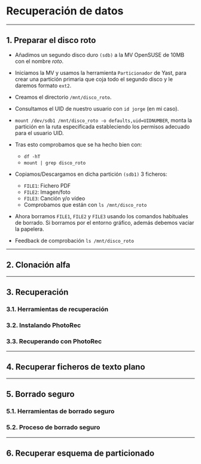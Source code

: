 
# Recuperación de datos

---

## 1. Preparar el disco roto

* Añadimos un segundo disco duro `(sdb)` a la MV OpenSUSE de 10MB con el nombre *roto*.

* Iniciamos la MV y usamos la herramienta `Particionador` de Yast, para crear una partición primaria que coja todo el segundo disco y le daremos formato `ext2`.

* Creamos el directorio `/mnt/disco_roto`.

* Consultamos el UID de nuestro usuario con `id jorge` (en mi caso).
* `mount /dev/sdb1 /mnt/disco_roto -o defaults,uid=UIDNUMBER`, monta la partición en la ruta especificada estableciendo los permisos adecuado para el usuario UID.

* Tras esto comprobamos que se ha hecho bien con:
  * `df -hT`
  * `mount | grep disco_roto`

* Copiamos/Descargamos en dicha partición `(sdb1)` 3 ficheros:
  * `FILE1`: Fichero PDF
  * `FILE2`: Imagen/foto
  * `FILE3`: Canción y/o vídeo
  * Comprobamos que están con `ls /mnt/disco_roto`
* Ahora borramos `FILE1`, `FILE2` y `FILE3` usando los comandos habituales de borrado. Si borramos por el entorno gráfico, además debemos vaciar la papelera.
* Feedback de comprobación `ls /mnt/disco_roto`

---

## 2. Clonación alfa



---

## 3. Recuperación

### 3.1. Herramientas de recuperación



### 3.2. Instalando PhotoRec



### 3.3. Recuperando con PhotoRec



---

## 4. Recuperar ficheros de texto plano



---

## 5. Borrado seguro

### 5.1. Herramientas de borrado seguro



### 5.2. Proceso de borrado seguro



---

## 6. Recuperar esquema de particionado
